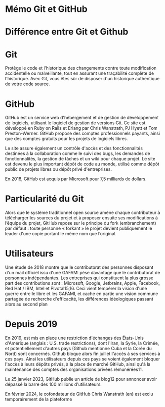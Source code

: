 # Mémo Git et GitHub

# Différence entre Git et Github

# Git 
Protège le code et l'historique des changements contre toute modification accidentelle ou malveillante, tout en assurant une traçabilité complète de l'historique. Avec Git, vous êtes sûr de disposer d'un historique authentique de votre code source.

# GitHub
GitHub  est un service web d'hébergement et de gestion de développement de logiciels, utilisant le logiciel de gestion de versions Git. Ce site est développé en Ruby on Rails et Erlang par Chris Wanstrath, PJ Hyett et Tom Preston-Werner. GitHub propose des comptes professionnels payants, ainsi que des comptes gratuits pour les projets de logiciels libres.

Le site assure également un contrôle d'accès et des fonctionnalités destinées à la collaboration comme le suivi des bugs, les demandes de fonctionnalités, la gestion de tâches et un wiki pour chaque projet. Le site est devenu le plus important dépôt de code au monde, utilisé comme dépôt public de projets libres ou dépôt privé d'entreprises.

En 2018, GitHub est acquis par Microsoft pour 7,5 milliards de dollars. 

# Particularité du Git
Alors que le système traditionnel open source amène chaque contributeur à télécharger les sources du projet et à proposer ensuite ses modifications à l’équipe du projet, GitHub repose sur le principe du fork (embranchement) par défaut : toute personne « forkant » le projet devient publiquement le leader d'une copie portant le même nom que l’original. 

# Utilisateurs
Une étude de 2018 montre que le contributorat des personnes disposant d'un mail officiel issu d'une GAFAMI pèse davantage que le contributorat de personnes indépendantes. Les entreprises qui constituent la plus grosse part des contributions sont : Microsoft, Google, Jetbrains, Apple, Facebook, Red Hat / IBM, Intel et Pivotal15,16. Ceci vient tempérer la vision d'une guerre entre le libre et les GAFAMI, et cache en partie une vision commune partagée de recherche d'efficacité, les différences idéologiques passant alors au second plan

# Depuis 2019
En 2019, est mis en place une restriction d'échanges des États-Unis d'Amérique (anglais : U.S. trade restrictions), dont l'Iran, la Syrie, la Crimée, et potentiellement d'autres pays (Github mentionne Cuba et la Corée du Nord) sont concernés. Github bloque alors fin juillet l'accès à ses services à ces pays. Ainsi les utilisateurs depuis ces pays se voient également bloquer l'accès à leurs dépôts privés, à la place de marché GitHub, ainsi qu'à la maintenance des comptes des organisations privées rémunérées11.

Le 25 janvier 2023, GitHub publie un article de blog12 pour annoncer avoir dépassé la barre des 100 millions d'utilisateurs.

En février 2024, le cofondateur de GitHub Chris Wanstrath (en) est exclu temporairement de la plateforme
